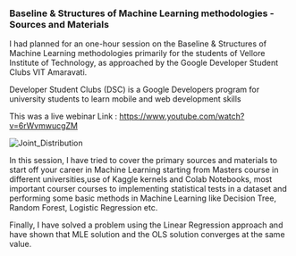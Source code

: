 ### Baseline & Structures of Machine Learning methodologies - Sources and Materials

I  had planned for an one-hour session on the Baseline & Structures of Machine Learning methodologies primarily for the students of Vellore Institute of Technology, as approached by the Google Developer Student Clubs VIT Amaravati.

Developer Student Clubs (DSC) is a Google Developers program for university students to learn mobile and web development skills

This was a live webinar Link : https://www.youtube.com/watch?v=6rWvmwucgZM

![Joint_Distribution](https://github.com/souradip-chakraborty/Soura_Codes/blob/master/Basics%20of%20Machine%20Learning-%20Sources%20and%20Materials/image1.png)


In this session, I have tried to cover the primary sources and materials to start off your career in Machine Learning starting from Masters course in different universities,use of Kaggle kernels and Colab Notebooks, most important courser courses to implementing statistical tests in a dataset and performing  some basic methods in Machine Learning like Decision Tree, Random Forest, Logistic Regression etc.

Finally, I have solved a problem using the Linear Regression approach and have shown that MLE solution and the OLS solution converges at the same value.
